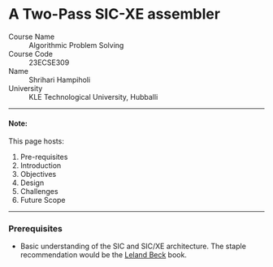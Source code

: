 # A Two-Pass SIC-XE assembler

<dl>
<dt>Course Name</dt>
<dd>Algorithmic Problem Solving</dd>
<dt>Course Code</dt>
<dd>23ECSE309</dd>
<dt>Name</dt>
<dd>Shrihari Hampiholi</dd>
<dt>University</dt>
<dd>KLE Technological University, Hubballi</dd>
</dl>

* * *

[comment]: # (> Robust implementation of a Two-Pass Assembler for the SIC/XE architecture)

#### Note:
This page hosts:

1. Pre-requisites
2. Introduction
3. Objectives
4. Design
5. Challenges
6. Future Scope



* * *

### Prerequisites
* Basic understanding of the SIC and SIC/XE architecture.  The staple recommendation would be the [Leland Beck](https://www.amazon.in/System-Software-Introduction-Systems-Programming/dp/0201423006) book.
